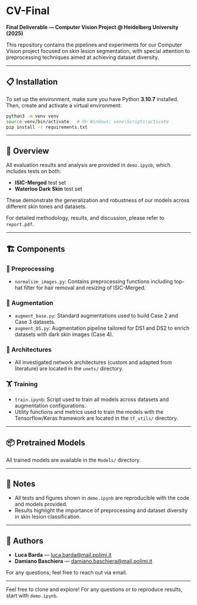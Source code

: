 # CV-Final  
**Final Deliverable — Computer Vision Project @ Heidelberg University (2025)**

This repository contains the pipelines and experiments for our Computer Vision project focused on skin lesion segmentation, with special attention to preprocessing techniques aimed at achieving dataset diversity.

---

## 📋 Installation

To set up the environment, make sure you have Python **3.10.7** installed. Then, create and activate a virtual environment:

```bash
python3 -m venv venv
source venv/bin/activate   # On Windows: venv\Scripts\activate
pip install -r requirements.txt
```
---
## 🧪 Overview

All evaluation results and analysis are provided in `demo.ipynb`, which includes tests on both:

- **ISIC-Merged** test set  
- **Waterloo Dark Skin** test set  

These demonstrate the generalization and robustness of our models across different skin tones and datasets.

For detailed methodology, results, and discussion, please refer to `report.pdf`.

---

## 🏗️ Components

### 🧼 Preprocessing
- `normalize_images.py`: Contains preprocessing functions including top-hat filter for hair removal and resizing of ISIC-Merged.

### 🔧 Augmentation
- `augment_base.py`: Standard augmentations used to build Case 2 and Case 3 datasets.
- `augment_DS.py`: Augmentation pipeline tailored for DS1 and DS2 to enrich datasets with dark skin images (Case 4).

### 🧠 Architectures
- All investigated network architectures (custom and adapted from literature) are located in the `unets/` directory.

### 🏋️ Training
- `train.ipynb`: Script used to train all models across datasets and augmentation configurations.
- Utility functions and metrics used to train the models with the Tensorflow/Keras framework are located in the `tf_utils/` directory.

---

## 📦 Pretrained Models

All trained models are available in the `Models/` directory.  

---

## 📌 Notes

- All tests and figures shown in `demo.ipynb` are reproducible with the code and models provided.
- Results highlight the importance of preprocessing and dataset diversity in skin lesion classification.

---

## 👥 Authors

- **Luca Barda** — [luca.barda@mail.polimi.it](mailto:luca.barda@mail.polimi.it)  
- **Damiano Baschiera** — [damiano.baschiera@mail.polimi.it](mailto:damiano.baschiera@mail.polimi.it)  

For any questions, feel free to reach out via email.

---

Feel free to clone and explore! For any questions or to reproduce results, start with `demo.ipynb`.
